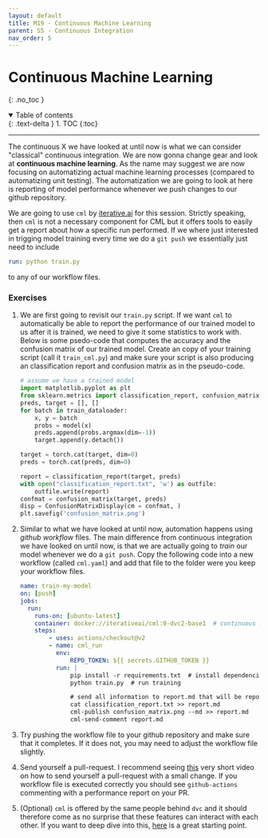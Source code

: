 ```yaml
---
layout: default
title: M19 - Continuous Machine Learning
parent: S5 - Continuous Integration
nav_order: 5
---
```


# Continuous Machine Learning
{: .no_toc }

<details open markdown="block">
  <summary>
    Table of contents
  </summary>
  {: .text-delta }
1. TOC
{:toc}
</details>

---

The continuous X we have looked at until now is what we can consider "classical" continuous integration.
We are now gonna change gear and look at **continuous machine learning**. As the name may suggest we
are now focusing on automatizing actual machine learning processes (compared to automatizing unit testing). 
The automatization we are going to look at here is reporting of model performance whenever we push 
changes to our github repository.

We are going to use `cml` by [iterative.ai](https://iterative.ai/) for this session. Strictly speaking, 
then `cml` is not a necessary component for CML but it offers tools to easily get a report about how 
a specific run performed. If we where just interested in trigging model training every time we do 
a `git push` we essentially just need to include
```yaml
run: python train.py
```
to any of our workflow files. 

### Exercises

1. We are first going to revisit our `train.py` script. If we want `cml` to automatically be able 
   to report the performance of our trained model to us after it is trained, we need to give it some 
   statistics to work with. Below is some psedo-code that computes the accuracy and the confusion 
   matrix of our trained model. Create an copy of your training script (call it `train_cml.py`) and 
   make sure your script is also producing an classification report and confusion matrix as in the 
   pseudo-code.
   ```python
   # assume we have a trained model
   import matplotlib.pyplot as plt
   from sklearn.metrics import classification_report, confusion_matrix, ConfusionMatrixDisplay
   preds, target = [], []
   for batch in train_dataloader:
       x, y = batch
       probs = model(x)
       preds.append(probs.argmax(dim=-1))
       target.append(y.detach())

   target = torch.cat(target, dim=0)
   preds = torch.cat(preds, dim=0)

   report = classification_report(target, preds)
   with open("classification_report.txt", 'w') as outfile:
       outfile.write(report)
   confmat = confusion_matrix(target, preds)
   disp = ConfusionMatrixDisplay(cm = confmat, )
   plt.savefig('confusion_matrix.png')
   ```

2. Similar to what we have looked at until now, automation happens using *github workflow* files. 
   The main difference from continuous integration we have looked on until now, is that we are actually
   going to *train* our model whenever we do a `git push`. Copy the following code into a new workflow 
   (called `cml.yaml`) and add that file to the folder were you keep your workflow files.

    ```yaml
    name: train-my-model
    on: [push]
    jobs:
      run:
        runs-on: [ubuntu-latest]
        container: docker://iterativeai/cml:0-dvc2-base1  # continuous machine learning tools
        steps:
            - uses: actions/checkout@v2
            - name: cml_run
              env:
                  REPO_TOKEN: ${{ secrets.GITHUB_TOKEN }}
              run: |
                  pip install -r requirements.txt  # install dependencies
                  python train.py  # run training

                  # send all information to report.md that will be reported to us when the workflow finish
                  cat classification_report.txt >> report.md
                  cml-publish confusion_matrix.png --md >> report.md
                  cml-send-comment report.md

    ```

3. Try pushing the workflow file to your github repository and make sure that it completes. 
   If it does not, you may need to adjust the workflow file slightly.

3. Send yourself a pull-request. I recommend seeing [this](https://www.youtube.com/watch?v=xwyJexAnt9k) 
   very short video on how to send yourself a pull-request with a small change. If you workflow file is 
   executed correctly you should see `github-actions` commenting with a performance report on your PR.

4. (Optional) `cml` is offered by the same people behind `dvc` and it should therefore come as no surprise 
   that these features can interact with each other. If you want to deep dive into this, 
   [here](https://cml.dev/doc/cml-with-dvc) is a great starting point.



